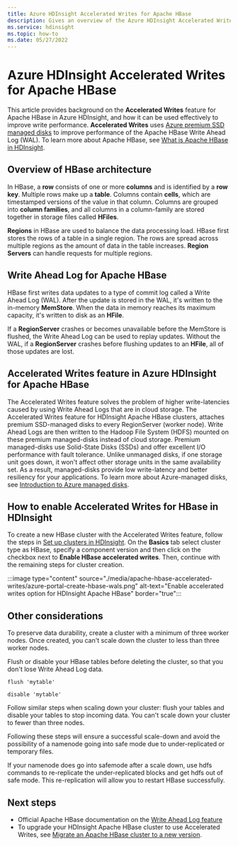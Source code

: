 ```yaml
---
title: Azure HDInsight Accelerated Writes for Apache HBase
description: Gives an overview of the Azure HDInsight Accelerated Writes feature, which uses premium managed disks to improve performance of the Apache HBase Write Ahead Log.
ms.service: hdinsight
ms.topic: how-to
ms.date: 05/27/2022
---
```


# Azure HDInsight Accelerated Writes for Apache HBase

This article provides background on the **Accelerated Writes** feature for Apache HBase in Azure HDInsight, and how it can be used effectively to improve write performance. **Accelerated Writes** uses [Azure premium SSD managed disks](../../virtual-machines/disks-types.md#premium-ssds) to improve performance of the Apache HBase Write Ahead Log (WAL). To learn more about Apache HBase, see [What is Apache HBase in HDInsight](apache-hbase-overview.md).

## Overview of HBase architecture

In HBase, a **row** consists of one or more **columns** and is identified by a **row key**. Multiple rows make up a **table**. Columns contain **cells**, which are timestamped versions of the value in that column. Columns are grouped into **column families**, and all columns in a column-family are stored together in storage files called **HFiles**.

**Regions** in HBase are used to balance the data processing load. HBase first stores the rows of a table in a single region. The rows are spread across multiple regions as the amount of data in the table increases. **Region Servers** can handle requests for multiple regions.

## Write Ahead Log for Apache HBase

HBase first writes data updates to a type of commit log called a Write Ahead Log (WAL). After the update is stored in the WAL, it's written to the in-memory **MemStore**. When the data in memory reaches its maximum capacity, it's written to disk as an **HFile**.

If a **RegionServer** crashes or becomes unavailable before the MemStore is flushed, the Write Ahead Log can be used to replay updates. Without the WAL, if a **RegionServer** crashes before flushing updates to an **HFile**, all of those updates are lost.

## Accelerated Writes feature in Azure HDInsight for Apache HBase

The Accelerated Writes feature solves the problem of higher write-latencies caused by using Write Ahead Logs that are in cloud storage.  The Accelerated Writes feature for HDInsight Apache HBase clusters, attaches premium SSD-managed disks to every RegionServer (worker node). Write Ahead Logs are then written to the Hadoop File System (HDFS) mounted on these premium managed-disks instead of cloud storage.  Premium managed-disks use Solid-State Disks (SSDs) and offer excellent I/O performance with fault tolerance.  Unlike unmanaged disks, if one storage unit goes down, it won't affect other storage units in the same availability set.  As a result, managed-disks provide low write-latency and better resiliency for your applications. To learn more about Azure-managed disks, see [Introduction to Azure managed disks](../../virtual-machines/managed-disks-overview.md).

## How to enable Accelerated Writes for HBase in HDInsight

To create a new HBase cluster with the Accelerated Writes feature, follow the steps in [Set up clusters in HDInsight](../hdinsight-hadoop-provision-linux-clusters.md). On the **Basics** tab select cluster type as HBase, specify a component version and then click on the checkbox next to **Enable HBase accelerated writes**. Then, continue with the remaining steps for cluster creation.

:::image type="content" source="./media/apache-hbase-accelerated-writes/azure-portal-create-hbase-wals.png" alt-text="Enable accelerated writes option for HDInsight Apache HBase" border="true":::

## Other considerations

To preserve data durability, create a cluster with a minimum of three worker nodes. Once created, you can't scale down the cluster to less than three worker nodes.

Flush or disable your HBase tables before deleting the cluster, so that you don't lose Write Ahead Log data.

```
flush 'mytable'
```

```
disable 'mytable'
```

Follow similar steps when scaling down your cluster: flush your tables and disable your tables to stop incoming data. You can't scale down your cluster to fewer than three nodes.

Following these steps will ensure a successful scale-down and avoid the possibility of a namenode going into safe mode due to under-replicated or temporary files.

If your namenode does go into safemode after a scale down, use hdfs commands to re-replicate the under-replicated blocks and get hdfs out of safe mode. This re-replication will allow you to restart HBase successfully.

## Next steps

* Official Apache HBase documentation on the [Write Ahead Log feature](https://hbase.apache.org/book.html#wal)
* To upgrade your HDInsight Apache HBase cluster to use Accelerated Writes, see [Migrate an Apache HBase cluster to a new version](apache-hbase-migrate-new-version.md).
